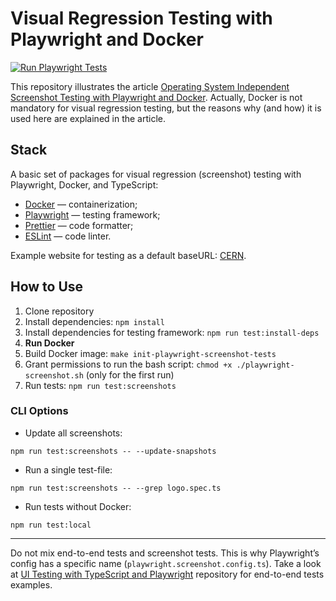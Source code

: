 # Visual Regression Testing with Playwright and Docker

[![Run Playwright Tests](https://github.com/adequatica/visula-regression-testing/actions/workflows/run-playwright-screenshot-tests.yaml/badge.svg?branch=main)](https://github.com/adequatica/visula-regression-testing/actions/workflows/run-playwright-screenshot-tests.yaml)

This repository illustrates the article [Operating System Independent Screenshot Testing with Playwright and Docker](https://adequatica.medium.com/operating-system-independent-screenshot-testing-with-playwright-and-docker-6e2251a9eb32). Actually, Docker is not mandatory for visual regression testing, but the reasons why (and how) it is used here are explained in the article.

## Stack

A basic set of packages for visual regression (screenshot) testing with Playwright, Docker, and TypeScript:

- [Docker](https://www.docker.com) — containerization;
- [Playwright](https://playwright.dev) — testing framework;
- [Prettier](https://prettier.io) — code formatter;
- [ESLint](https://eslint.org) — code linter.

Example website for testing as a default baseURL: [CERN](https://home.cern).

## How to Use

1. Clone repository
2. Install dependencies: `npm install`
3. Install dependencies for testing framework: `npm run test:install-deps`
4. **Run Docker**
5. Build Docker image: `make init-playwright-screenshot-tests`
6. Grant permissions to run the bash script: `chmod +x ./playwright-screenshot.sh` (only for the first run)
7. Run tests: `npm run test:screenshots`

### CLI Options

- Update all screenshots:

```
npm run test:screenshots -- --update-snapshots
```

- Run a single test-file:

```
npm run test:screenshots -- --grep logo.spec.ts
```

- Run tests without Docker:

```
npm run test:local
```

---

Do not mix end-to-end tests and screenshot tests. This is why Playwright’s config has a specific name (`playwright.screenshot.config.ts`). Take a look at [UI Testing with TypeScript and Playwright](https://github.com/adequatica/ui-testing) repository for end-to-end tests examples.
